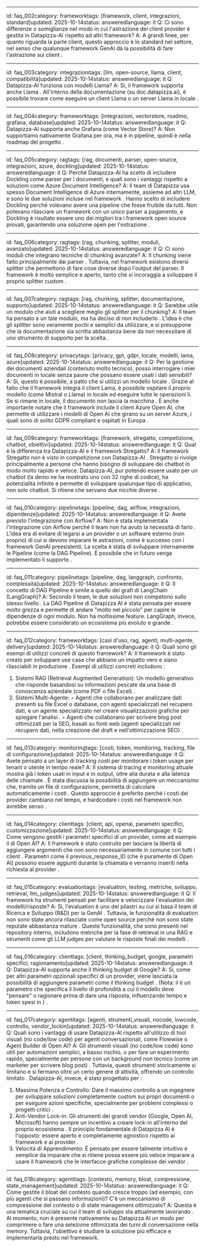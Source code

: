 
--------------------------------------------------------------------------------
id: faq_002category: frameworktags: [framework, client, integrazioni, standard]updated: 2025-10-14status: answeredlanguage: it
Q: Ci sono differenze o somiglianze nel modo in cui l'astrazione dei client provider è gestita in Datapizza-AI rispetto ad altri framework?
A:
A grandi linee, per quanto riguarda la parte client, questo approccio è lo standard nel settore, nel senso che qualunque framework GenAI dà la possibilità di fare l'astrazione sui client
.

--------------------------------------------------------------------------------
id: faq_003category: integrazionitags: [llm, open-source, llama, client, compatibilità]updated: 2025-10-14status: answeredlanguage: it
Q: Datapizza-AI funziona con modelli Llama?
A:
Sì, il framework supporta anche Llama
. All'interno della documentazione (su doc.datapizza.ai), è possibile trovare come eseguire un client Llama o un server Llama in locale
.

--------------------------------------------------------------------------------
id: faq_004category: frameworktags: [integrazioni, vectorstore, roadmo, grafana, database]updated: 2025-10-14status: answeredlanguage: it
Q: Datapizza-AI supporta anche Grafana (come Vector Store)?
A:
Non supportiamo nativamente Grafana per ora, ma è in pipeline, quindi è nella roadmap del progetto
.

--------------------------------------------------------------------------------
id: faq_005category: ragtags: [rag, documenti, parser, open-source, integrazioni, azure, dockling]updated: 2025-10-14status: answeredlanguage: it
Q: Perché Datapizza-AI ha scelto di includere Dockling come parser per i documenti, e quali sono i vantaggi rispetto a soluzioni come Azure Document Intelligence?
A:
Il team di Datapizza usa spesso Document Intelligence di Azure internamente, assieme ad altri LLM, e sono le due soluzioni incluse nel framework
. Hanno scelto di includere Dockling perché volevano avere una pipeline che fosse fruibile da tutti. Non potevano rilasciare un framework con un unico parser a pagamento, e Dockling è risultato essere uno dei migliori tra i framework open source provati, garantendo una soluzione open per l'estrazione
.

--------------------------------------------------------------------------------
id: faq_006category: ragtags: [rag, chunking, splitter, moduli, avanzato]updated: 2025-10-14status: answeredlanguage: it
Q: Ci sono moduli che integrano tecniche di chunking avanzate?
A:
Il chunking viene fatto principalmente dai parser
. Tuttavia, nel framework esistono diversi splitter che permettono di fare cose diverse dopo l'output del parser. Il framework è molto semplice e aperto, tanto che si incoraggia a sviluppare il proprio splitter custom
.

--------------------------------------------------------------------------------
id: faq_007category: ragtags: [rag, chunking, splitter, documentazione, supporto]updated: 2025-10-14status: answeredlanguage: it
Q: Sarebbe utile un modulo che aiuti a scegliere meglio gli splitter per il chunking?
A:
Il team ha pensato a un tale modulo, ma ha deciso di non includerlo
. L'idea è che gli splitter sono veramente pochi e semplici da utilizzare, e si presuppone che la documentazione sia scritta abbastanza bene da non necessitare di uno strumento di supporto per la scelta
.

--------------------------------------------------------------------------------
id: faq_008category: privacytags: [privacy, gpt, gdpr, locale, modelli, lama, azure]updated: 2025-10-14status: answeredlanguage: it
Q: Per la gestione dei documenti aziendali (contenuto molto tecnico), posso interrogare i miei documenti in locale senza paure che possano essere usati i dati sensibili?
A:
Sì, questo è possibile, a patto che si utilizzi un modello locale
. Grazie al fatto che il framework integra il client Lama, è possibile ospitare il proprio modello (come Mistral o Llama) in locale ed eseguire tutte le operazioni lì. Se si rimane in locale, il documento non lascia la macchina
.
È anche importante notare che il framework include il client Azure Open AI, che permette di utilizzare i modelli di Open AI che girano su un server Azure, i quali sono di solito GDPR compliant e ospitati in Europa
.

--------------------------------------------------------------------------------
id: faq_009category: frameworktags: [framework, stregatto, competizione, chatbot, obiettivi]updated: 2025-10-14status: answeredlanguage: it
Q: Qual è la differenza tra Datapizza-AI e il framework Stregatto?
A:
Il framework Stregatto non è visto in competizione con Datapizza-AI
. Stregatto si rivolge principalmente a persone che hanno bisogno di sviluppare dei chatbot in modo molto rapido e veloce. Datapizza-AI, pur potendo essere usato per un chatbot (la demo ne ha mostrato uno con 32 righe di codice), ha potenzialità infinite e permette di sviluppare qualunque tipo di applicativo, non solo chatbot. Si ritiene che servano due nicchie diverse
.

--------------------------------------------------------------------------------
id: faq_010category: pipelinetags: [pipeline, dag, airflow, integrazioni, dipendenze]updated: 2025-10-14status: answeredlanguage: it
Q: Avete previsto l'integrazione con Airflow?
A:
Non è stata implementata l'integrazione con Airflow perché il team non ha avuto la necessità di farlo
. L'idea era di evitare di legarsi a un provider o un software esterno (non proprio) di cui si devono imparare le astrazioni, come è successo con i framework GenAI preesistenti. La scelta è stata di sviluppare internamente le Pipeline (come la DAG Pipeline). È possibile che in futuro venga implementato il supporto
.

--------------------------------------------------------------------------------
id: faq_011category: pipelinetags: [pipeline, dag, langgraph, confronto, complessità]updated: 2025-10-14status: answeredlanguage: it
Q: Il concetto di DAG Pipeline è simile a quello dei grafi di LangChain (LangGraph)?
A:
Secondo il team, le due soluzioni non competono sullo stesso livello
. La DAG Pipeline di Datapizza AI è stata pensata per essere molto grezza e permette di andare "molto nel piccolo" per capire le dipendenze di ogni modulo. Non ha moltissime feature. LangGraph, invece, potrebbe essere considerato un ecosistema più evoluto e grande
.

--------------------------------------------------------------------------------
id: faq_012category: frameworktags: [casi d'uso, rag, agenti, multi-agente, delivery]updated: 2025-10-14status: answeredlanguage: it
Q: Quali sono gli esempi di utilizzi concreti di questo framework?
A:
Il framework è stato creato per sviluppare use case che abbiano un impatto vero e siano rilasciabili in produzione
.
Esempi di utilizzi concreti includono
:
1. Sistemi RAG (Retrieval Augmented Generation): Un modello generativo che risponde basandosi su informazioni pescate da una base di conoscenza aziendale (come PDF o file Excel)
.
2. Sistemi Multi-Agente:
    ◦ Agenti che collaborano per analizzare dati presenti su file Excel o database, con agenti specializzati nel recupero dati, e un agente specializzato nel creare visualizzazioni grafiche per spiegare l'analisi
.
    ◦ Agenti che collaborano per scrivere blog post ottimizzati per la SEO, basati su fonti web (agenti specializzati nel recupero dati, nella creazione del draft e nell'ottimizzazione SEO)
.

--------------------------------------------------------------------------------
id: faq_013category: monitoringtags: [costi, token, monitoring, tracking, file di configurazione]updated: 2025-10-14status: answeredlanguage: it
Q: Avete pensato a un layer di tracking costi per monitorare i token usage per tenant o utente in tempo reale?
A:
Il sistema di tracing e monitoring attuale mostra già i token usati in input e in output, oltre alla durata e alla latenza delle chiamate
.
È stata discussa la possibilità di aggiungere un meccanismo che, tramite un file di configurazione, permetta di calcolare automaticamente i costi
. Questo approccio è preferito perché i costi dei provider cambiano nel tempo, e hardcodare i costi nel framework non avrebbe senso
.

--------------------------------------------------------------------------------
id: faq_014category: clienttags: [client, api, openai, parametri specifici, customizzazione]updated: 2025-10-14status: answeredlanguage: it
Q: Come vengono gestiti i parametri specifici di un provider, come ad esempio il  di Open AI?
A:
Il framework è stato costruito per lasciare la libertà di aggiungere argomenti che non sono necessariamente in comune con tutti i client
. Parametri come il previous_response_ID (che è puramente di Open AI) possono essere aggiunti durante la chiamata e verranno inseriti nella richiesta al provider
.

--------------------------------------------------------------------------------
id: faq_015category: evaluationtags: [evaluation, testing, metriche, sviluppo, retrieval, llm_judges]updated: 2025-10-14status: answeredlanguage: it
Q: Il framework ha strumenti pensati per facilitare e velocizzare l'evaluation dei modelli/risposte?
A:
Sì, l'evaluation è uno dei pilastri su cui si basa il team di Ricerca e Sviluppo (R&D) per la GenAI
. Tuttavia, le funzionalità di evaluation non sono state ancora rilasciate come open source perché non sono state reputate abbastanza mature
.
Queste funzionalità, che sono presenti nel repository interno, includono metriche per la fase di retrieval in una RAG e strumenti come gli LLM judges per valutare le risposte finali dei modelli
.

--------------------------------------------------------------------------------
id: faq_016category: clienttags: [client, thinking_budget, google, parametri specifici, ragionamento]updated: 2025-10-14status: answeredlanguage: it
Q: Datapizza-AI supporta anche il thinking budget di Google?
A:
Sì, come per altri parametri opzionali specifici di un provider, viene lasciata la possibilità di aggiungere parametri come il thinking budget
.
(Nota: il  è un parametro che specifica il livello di profondità a cui il modello deve "pensare" o ragionare prima di dare una risposta, influenzando tempo e token spesi in )
.

--------------------------------------------------------------------------------
id: faq_017category: agentitags: [agenti, strumenti_visuali, nocode, lowcode, controllo, vendor_lockin]updated: 2025-10-14status: answeredlanguage: it
Q: Quali sono i vantaggi di usare Datapizza-AI rispetto all'utilizzo di tool visuali (no code/low code) per agenti conversazionali, come Flowwise o Agent Builder di Open AI?
A:
Gli strumenti visuali (no code/low code) sono utili per automazioni semplici, a basso rischio, o per fare un esperimento rapido, specialmente per persone con un background non tecnico (come un marketer per scrivere blog post)
.
Tuttavia, questi strumenti storicamente si limitano e si fermano oltre un certo genere di attività, offrendo un controllo limitato
.
Datapizza-AI, invece, è stato progettato per
:
1. Massima Potenza e Controllo: Dare il massimo controllo a un ingegnere per sviluppare soluzioni completamente custom sui propri documenti o per eseguire azioni specifiche, specialmente per problemi complessi o progetti critici
.
2. Anti-Vendor Lock-in: Gli strumenti dei grandi vendor (Google, Open AI, Microsoft) hanno sempre un incentivo a creare lock-in all'interno del proprio ecosistema
. Il principio fondamentale di Datapizza AI è l'opposto: essere aperto e completamente agnostico rispetto ai framework e ai provider
.
3. Velocità di Apprendimento: È pensato per essere talmente intuitivo e semplice da imparare che si ritiene possa essere più veloce imparare a usare il framework che le interfacce grafiche complesse dei vendor
.

--------------------------------------------------------------------------------
id: faq_018category: agentitags: [contesto, memory, bloat, compressione, state_management]updated: 2025-10-14status: answeredlanguage: it
Q: Come gestite il bloat del contesto quando cresce troppo (ad esempio, con più agenti che si passano informazioni)? C'è un meccanismo di compressione del contesto o di state management ottimizzato?
A:
Questa è una tematica cruciale su cui il team di sviluppo sta attualmente lavorando
. Al momento, non è presente nativamente su Datapizza AI un modo per comprimere o fare una selezione ottimizzata dei turni di conversazione nella memory. Tuttavia, l'obiettivo è studiare la soluzione più efficace e implementarla presto nel framework.
